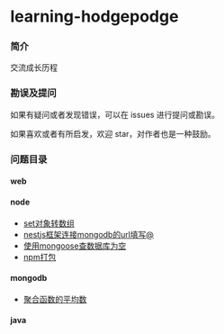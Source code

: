 # learning-hodgepodge
### 简介
交流成长历程
### 勘误及提问

如果有疑问或者发现错误，可以在 issues 进行提问或勘误。

如果喜欢或者有所启发，欢迎 star，对作者也是一种鼓励。
### 问题目录
#### web
#### node
* [set对象转数组](https://github.com/allnoob/learning-hodgepodge/blob/master/node/set.md)
* [nestjs框架连接mongodb的url填写@](https://github.com/allnoob/learning-hodgepodge/blob/master/node/nest_connection_mongodb.md)
* [使用mongoose查数据库为空](https://github.com/allnoob/learning-hodgepodge/blob/master/node/mongoose_model_question.md)
* [npm打包](https://github.com/allnoob/learning-hodgepodge/blob/master/node/npm_pack_publish.md)
#### mongodb
* [聚合函数的平均数](https://github.com/allnoob/learning-hodgepodge/blob/master/mongodb/aggregate_avg.md)
#### java
